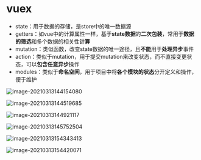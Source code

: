 # vuex

- state：用于数据的存储，是store中的唯一数据源
- getters：如vue中的计算属性一样，基于**state数据**的**二次包装**，常用于**数据的筛选**和多个数据的相关性**计算**
- mutation：类似函数，改变state数据的唯一途径，且**不能**用于**处理异步**事件
- action：类似于mutation，用于提交mutation来改变状态，而不直接变更状态，可以**包含任意异步**操作
- modules：类似于**命名空间**，用于项目中将**各个模块的状态**分开定义和操作，便于维护

![image-20210313144154080](https://cdn.jsdelivr.net/gh/rxdragon/webLearning/img/image-20210313144154080.png)

![image-20210313144519685](https://cdn.jsdelivr.net/gh/rxdragon/webLearning/img/image-20210313144519685.png)

![image-20210313144921117](https://cdn.jsdelivr.net/gh/rxdragon/webLearning/img/image-20210313144921117.png)

![image-20210313145752504](https://cdn.jsdelivr.net/gh/rxdragon/webLearning/img/image-20210313145752504.png)

![image-20210313154343413](https://cdn.jsdelivr.net/gh/rxdragon/webLearning/img/image-20210313154343413.png)

![image-20210313154420071](https://cdn.jsdelivr.net/gh/rxdragon/webLearning/img/image-20210313154420071.png)

